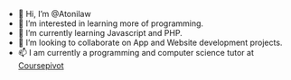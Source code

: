 - 👋 Hi, I’m @Atonilaw
- 👀 I’m interested in learning more of programming.
- 🌱 I’m currently learning Javascript and PHP.
- 💞️ I’m looking to collaborate on App and Website development projects.
- 📫 I am currently a programming and computer science tutor at <a href="https://www.coursepivot.com"> Coursepivot </a>

<!---
Atonilaw/Atonilaw is a ✨ special ✨ repository because its `README.md` (this file) appears on your GitHub profile.
You can click the Preview link to take a look at your changes.
--->
